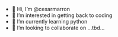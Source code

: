 - 👋 Hi, I’m @cesarmarron
- 👀 I’m interested in getting back to coding
- 🌱 I’m currently learning python
- 💞️ I’m looking to collaborate on ...tbd...


<!---
cesarmarron/cesarmarron is a ✨ special ✨ repository because its `README.md` (this file) appears on your GitHub profile.
You can click the Preview link to take a look at your changes.
--->
